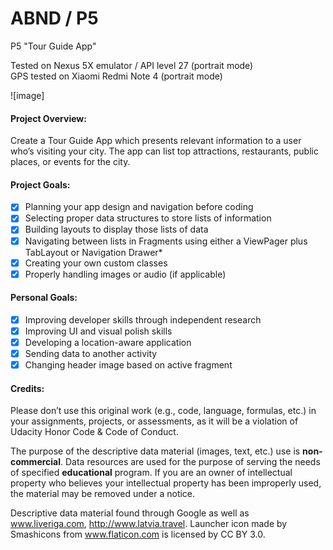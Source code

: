 # ABND / P5
P5 "Tour Guide App"

Tested on Nexus 5X emulator / API level 27 (portrait mode) <br>
GPS tested on Xiaomi Redmi Note 4 (portrait mode) 

![image]

#### Project Overview: ##### 

Create a Tour Guide App which presents relevant information to a user who’s visiting your city. The app can list top attractions, restaurants, public places, or events for the city. <br>

#### Project Goals: #### 

- [x] Planning your app design and navigation before coding
- [x] Selecting proper data structures to store lists of information
- [x] Building layouts to display those lists of data
- [x] Navigating between lists in Fragments using either a ViewPager plus TabLayout or Navigation Drawer*
- [x] Creating your own custom classes
- [x] Properly handling images or audio (if applicable) <br>

#### Personal Goals: #### 

- [x] Improving developer skills through independent research
- [x] Improving UI and visual polish skills
- [x] Developing a location-aware application
- [x] Sending data to another activity
- [x] Changing header image based on active fragment <br>

#### Credits: ####

Please don’t use this original work (e.g., code, language, formulas, etc.) in your assignments, projects, or assessments, as it will be a violation of Udacity Honor Code & Code of Conduct.

The purpose of the descriptive data material (images, text, etc.) use is **non-commercial**. Data resources are used for the purpose of serving the needs of specified **educational** program. If you are an owner of intellectual property who believes your intellectual property has been improperly used, the material may be removed under a notice.

Descriptive data material found through Google as well as www.liveriga.com, http://www.latvia.travel.
Launcher icon made by Smashicons from www.flaticon.com is licensed by CC BY 3.0.
